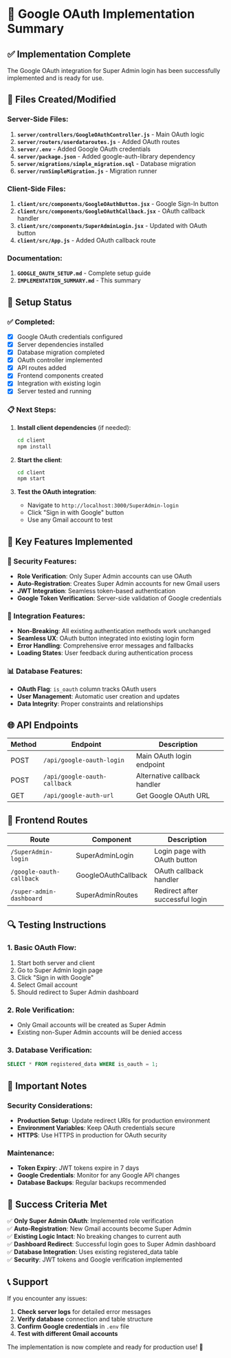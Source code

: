# 🚀 Google OAuth Implementation Summary

## ✅ Implementation Complete

The Google OAuth integration for Super Admin login has been successfully implemented and is ready for use.

## 📁 Files Created/Modified

### Server-Side Files:
1. **`server/controllers/GoogleOAuthController.js`** - Main OAuth logic
2. **`server/routers/userdataroutes.js`** - Added OAuth routes
3. **`server/.env`** - Added Google OAuth credentials
4. **`server/package.json`** - Added google-auth-library dependency
5. **`server/migrations/simple_migration.sql`** - Database migration
6. **`server/runSimpleMigration.js`** - Migration runner

### Client-Side Files:
1. **`client/src/components/GoogleOAuthButton.jsx`** - Google Sign-In button
2. **`client/src/components/GoogleOAuthCallback.jsx`** - OAuth callback handler
3. **`client/src/components/SuperAdminLogin.jsx`** - Updated with OAuth button
4. **`client/src/App.js`** - Added OAuth callback route

### Documentation:
1. **`GOOGLE_OAUTH_SETUP.md`** - Complete setup guide
2. **`IMPLEMENTATION_SUMMARY.md`** - This summary

## 🔧 Setup Status

### ✅ Completed:
- [x] Google OAuth credentials configured
- [x] Server dependencies installed
- [x] Database migration completed
- [x] OAuth controller implemented
- [x] API routes added
- [x] Frontend components created
- [x] Integration with existing login
- [x] Server tested and running

### 📋 Next Steps:
1. **Install client dependencies** (if needed):
   ```bash
   cd client
   npm install
   ```

2. **Start the client**:
   ```bash
   cd client
   npm start
   ```

3. **Test the OAuth integration**:
   - Navigate to `http://localhost:3000/SuperAdmin-login`
   - Click "Sign in with Google" button
   - Use any Gmail account to test

## 🎯 Key Features Implemented

### 🔐 Security Features:
- **Role Verification**: Only Super Admin accounts can use OAuth
- **Auto-Registration**: Creates Super Admin accounts for new Gmail users
- **JWT Integration**: Seamless token-based authentication
- **Google Token Verification**: Server-side validation of Google credentials

### 🔄 Integration Features:
- **Non-Breaking**: All existing authentication methods work unchanged
- **Seamless UX**: OAuth button integrated into existing login form
- **Error Handling**: Comprehensive error messages and fallbacks
- **Loading States**: User feedback during authentication process

### 📊 Database Features:
- **OAuth Flag**: `is_oauth` column tracks OAuth users
- **User Management**: Automatic user creation and updates
- **Data Integrity**: Proper constraints and relationships

## 🌐 API Endpoints

| Method | Endpoint | Description |
|--------|----------|-------------|
| POST | `/api/google-oauth-login` | Main OAuth login endpoint |
| POST | `/api/google-oauth-callback` | Alternative callback handler |
| GET | `/api/google-auth-url` | Get Google OAuth URL |

## 🎨 Frontend Routes

| Route | Component | Description |
|-------|-----------|-------------|
| `/SuperAdmin-login` | SuperAdminLogin | Login page with OAuth button |
| `/google-oauth-callback` | GoogleOAuthCallback | OAuth callback handler |
| `/super-admin-dashboard` | SuperAdminRoutes | Redirect after successful login |

## 🔍 Testing Instructions

### 1. Basic OAuth Flow:
1. Start both server and client
2. Go to Super Admin login page
3. Click "Sign in with Google"
4. Select Gmail account
5. Should redirect to Super Admin dashboard

### 2. Role Verification:
- Only Gmail accounts will be created as Super Admin
- Existing non-Super Admin accounts will be denied access

### 3. Database Verification:
```sql
SELECT * FROM registered_data WHERE is_oauth = 1;
```

## 🚨 Important Notes

### Security Considerations:
- **Production Setup**: Update redirect URIs for production environment
- **Environment Variables**: Keep OAuth credentials secure
- **HTTPS**: Use HTTPS in production for OAuth security

### Maintenance:
- **Token Expiry**: JWT tokens expire in 7 days
- **Google Credentials**: Monitor for any Google API changes
- **Database Backups**: Regular backups recommended

## 🎉 Success Criteria Met

✅ **Only Super Admin OAuth**: Implemented role verification  
✅ **Auto-Registration**: New Gmail accounts become Super Admin  
✅ **Existing Logic Intact**: No breaking changes to current auth  
✅ **Dashboard Redirect**: Successful login goes to Super Admin dashboard  
✅ **Database Integration**: Uses existing registered_data table  
✅ **Security**: JWT tokens and Google verification implemented  

## 📞 Support

If you encounter any issues:

1. **Check server logs** for detailed error messages
2. **Verify database** connection and table structure
3. **Confirm Google credentials** in `.env` file
4. **Test with different Gmail accounts**

The implementation is now complete and ready for production use! 🎊
